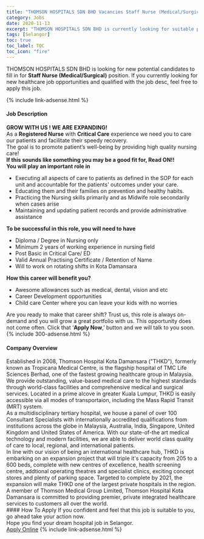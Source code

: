 ```yaml
---
title: "THOMSON HOSPITALS SDN BHD Vacancies Staff Nurse (Medical/Surgical)" 
category: Jobs 
date: 2020-11-13 
excerpt: "THOMSON HOSPITALS SDN BHD is currently looking for suitable person to fill in the Staff Nurse (Medical/Surgical) which positioned at Selangor" 
tags: [Selangor] 
toc: true 
toc_label: TOC 
toc_icon: "fire" 
--- 
```


<p>THOMSON HOSPITALS SDN BHD is looking for new potential candidates to fill in for <b>Staff Nurse (Medical/Surgical)</b> position. If you currently looking for new healthcare job opportunities and qualified with the job desc, feel free to apply this job.
</p>{% include link-adsense.html %} 
<div><div><div><h4>Job Description</h4></div></div><div><div><span><div><div><div><div><strong>GROW WITH US ! WE ARE EXPANDING!</strong></div><div>As a <strong>Registered Nurse</strong> with <strong>Critical Care</strong> experience we need you to care our patients and facilitate their speedy recovery.</div><div>The goal is to promote patient&#8217;s well-being by providing high quality nursing care!</div><div><strong>If this sounds like something you may be a good fit for, Read ON!!</strong></div><strong>You will play an important role in</strong><ul><li>Executing all aspects of care to patients as defined in the SOP for each unit and accountable for the patients' outcomes under your care.</li><li>Educating them and their families on prevention and healthy habits.</li><li>Practicing the Nursing skills primarily and as Midwife role secondarily when cases arise</li><li>Maintaining and updating patient records and provide administrative assistance</li></ul><strong>To be successful in this role, you will need to have</strong><ul><li>Diploma / Degree in Nursing only</li><li>Minimum 2 years of working experience in nursing field</li><li>Post Basic in Critical Care/ ED</li><li>Valid Annual Practising Certificate / Retention of Name</li><li>Will to work on rotating shifts in Kota Damansara</li></ul><strong>How this career will benefit you?</strong><ul><li>Awesome allowances such as medical, dental, vision and etc</li><li>Career Development opportunities</li><li>Child care Center where you can leave your kids with no worries</li></ul>Are you ready to make that career shift? Trust us, this role is always on-demand and you will grow a great portfolio with us. This opportunity does not come often. Click that &#8216;<strong>Apply Now</strong>,&#8217; button and we will talk to you soon.</div></div></div></span></div></div></div> 
{% include 300-adsense.html %} 
<div><div><div><h4>Company Overview</h4></div></div><div><div><span><div><div>
<div>
		Established in 2008, Thomson Hospital Kota Damansara ("THKD"), formerly known as Tropicana Medical Centre, is the flagship hospital of TMC Life Sciences Berhad, one of the fastest growing healthcare group in Malaysia. We provide outstanding, value-based medical care to the highest standards through world-class facilities and comprehensive medical and surgical services. Located in a prime alcove in greater Kuala Lumpur, THKD is easily accessible via all modes of transportaion, including the Mass Rapid Transit (MRT) system.</div>
<div>
		As a multidisciplinary tertiary hospital, we house a panel of over 100 Consultant Specialists with internationally accredited qualifications from institutions across the globe in Malaysia, Australia, India, Singapore, United Kingdom and United States of America. With our state-of-the art medical technology and modern facilities, we are able to deliver world class quality of care to local, regional, and international patients.</div>
<div>
		In line with our vision of being an international healthcare hub, THKD is embarking on an expansion project that will triple it's capacity from 205 to a 600 beds, complete with new centres of excellence, health screening centre, addtional operating theatres and specialist clinics, exciting concept stores and plenty of parking space. Targeted to complete by 2021, the expansion will make THKD one of the largest private hospitals in the region.</div>
<div>
		A member of Thomson Medical Group Limited, Thomson Hospital Kota Damansara is committed to providing premier, private integrated healthcare services to customers all over the world.</div>
</div></div></span></div></div></div> 
#### How To Apply 
If you confident and feel that this job is suitable to you, go ahead take your action now. <br/> 
Hope you find your dream hospital job in Selangor. <br/> 
<a href="https://www.jobstreet.com.my/en/job/staff-nurse-medical-surgical-4420638?jobId=jobstreet-my-job-4420638&sectionRank=28&token=0~07a07529-135c-4adc-80f5-a5fc945ac7d3&fr=SRP%20View%20In%20New%20Ta" class="btn btn--warning" target="_blank" rel="nofollow noopenner">Apply Online</a> 
{% include link-adsense.html %} 